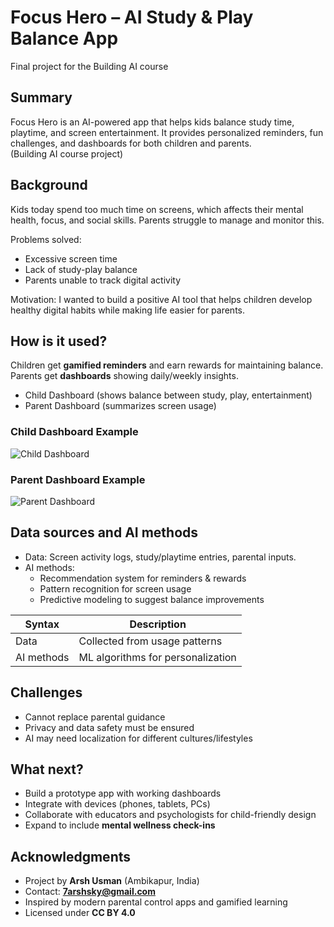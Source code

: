 # Focus Hero – AI Study & Play Balance App  

Final project for the Building AI course  

## Summary  

Focus Hero is an AI-powered app that helps kids balance study time, playtime, and screen entertainment. It provides personalized reminders, fun challenges, and dashboards for both children and parents.  
(Building AI course project)  

## Background  

Kids today spend too much time on screens, which affects their mental health, focus, and social skills. Parents struggle to manage and monitor this.  

Problems solved:  
* Excessive screen time  
* Lack of study-play balance  
* Parents unable to track digital activity  

Motivation: I wanted to build a positive AI tool that helps children develop healthy digital habits while making life easier for parents.  

## How is it used?  

Children get **gamified reminders** and earn rewards for maintaining balance. Parents get **dashboards** showing daily/weekly insights.  

- Child Dashboard (shows balance between study, play, entertainment)  
- Parent Dashboard (summarizes screen usage)  

### Child Dashboard Example  
![Child Dashboard](https://via.placeholder.com/400x250.png?text=Child+Dashboard)  

### Parent Dashboard Example  
![Parent Dashboard](https://via.placeholder.com/400x250.png?text=Parent+Dashboard)  

## Data sources and AI methods  

* Data: Screen activity logs, study/playtime entries, parental inputs.  
* AI methods:  
  - Recommendation system for reminders & rewards  
  - Pattern recognition for screen usage  
  - Predictive modeling to suggest balance improvements  

| Syntax      | Description |
| ----------- | ----------- |
| Data        | Collected from usage patterns |
| AI methods  | ML algorithms for personalization |

## Challenges  

* Cannot replace parental guidance  
* Privacy and data safety must be ensured  
* AI may need localization for different cultures/lifestyles  

## What next?  

* Build a prototype app with working dashboards  
* Integrate with devices (phones, tablets, PCs)  
* Collaborate with educators and psychologists for child-friendly design  
* Expand to include **mental wellness check-ins**  

## Acknowledgments  

* Project by **Arsh Usman** (Ambikapur, India)  
* Contact: **7arshsky@gmail.com**  
* Inspired by modern parental control apps and gamified learning  
* Licensed under **CC BY 4.0**  

